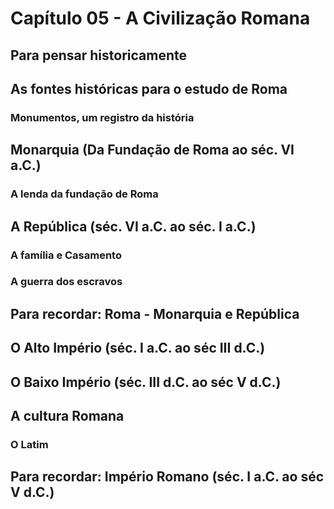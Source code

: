 # Capítulo 05 - A Civilização Romana

## Para pensar historicamente

## As fontes históricas para o estudo de Roma

### Monumentos, um registro da história

## Monarquia (Da Fundação de Roma ao séc. VI a.C.)

### A lenda da fundação de Roma

## A República (séc. VI a.C. ao séc. I a.C.)

### A família e Casamento

### A guerra dos escravos

## Para recordar: Roma - Monarquia e República

## O Alto Império (séc. I a.C. ao séc III d.C.)

## O Baixo Império (séc. III d.C. ao séc V d.C.)

## A cultura Romana

### O Latim

## Para recordar: Império Romano (séc. I a.C. ao séc V d.C.)